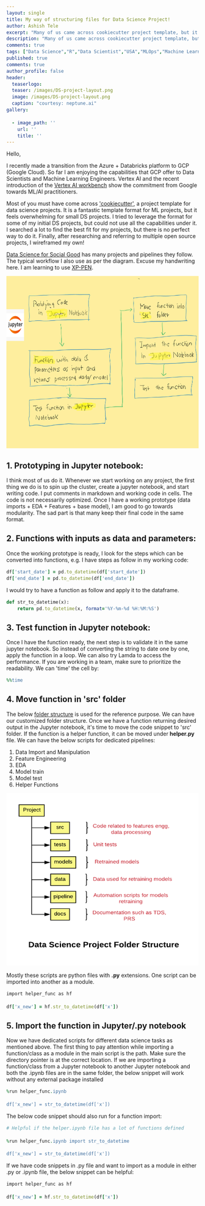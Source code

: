 ```yaml
---
layout: single
title: My way of structuring files for Data Science Project!
author: Ashish Tele
excerpt: "Many of us came across cookiecutter project template, but it is a kind of over kill for small to medium projects. I tried to create my own folder structure for DS projects."
description: "Many of us came across cookiecutter project template, but it is a kind of over kill for small to medium projects. I tried to create my own folder structure for DS projects."
comments: true
tags: ["Data Science","R","Data Scientist","USA","MLOps","Machine Learning","Cookiecutter"]
published: true
comments: true
author_profile: false
header:
  teaserlogo:
  teaser: /images/DS-project-layout.png
  image: /images/DS-project-layout.png
  caption: "courtesy: neptune.ai"
gallery:

  - image_path: ''
    url: ''
    title: ''
---
```


Hello,

I recently made a transition from the Azure + Databricks platform to GCP (Google Cloud). So far I am enjoying the capabilities that GCP offer to Data Scientists and Machine Learning Engineers. Vertex AI and the recent introduction of the [Vertex AI workbench](https://cloud.google.com/vertex-ai/docs/workbench) show the commitment from Google towards ML/AI practitioners. 

Most of you must have come across ['cookiecutter'](https://github.com/cookiecutter/cookiecutter), a project template for data science projects. It is a fantastic template format for ML projects, but it feels overwhelming for small DS projects. I tried to leverage the format for some of my initial DS projects, but could not use all the capabilities under it. I searched a lot to find the best fit for my projects, but there is no perfect way to do it. Finally, after researching and referring to multiple open source projects, I  wireframed my own! 

[Data Science for Social Good](https://github.com/dssg) has many projects and pipelines they follow. The typical workflow I also use as per the diagram. Excuse my handwriting here. I am learning to use [XP-PEN](https://www.xp-pen.com/).

<p align="center">
  <img width="650" height="450" src="/images/Folder_str.png">
</p>

## 1. Prototyping in Jupyter notebook:

I think most of us do it. Whenever we start working on any project, the first thing we do is to spin up the cluster, create a jupyter notebook, and start writing code. I put comments in markdown and working code in cells. The code is not necessarily optimized. Once I have a working prototype (data imports + EDA + Features + base model), I am good to go towards modularity.
The sad part is that many keep their final code in the same format.

## 2. Functions with inputs as data and parameters:

Once the working prototype is ready, I look for the steps which can be converted into functions, e.g. I have steps as follow in my working code:

```ruby
df['start_date'] = pd.to_datetime(df['start_date'])
df['end_date'] = pd.to_datetime(df['end_date'])
```
I would try to have a function as follow and apply it to the dataframe.

```ruby
def str_to_datetime(x):
    return pd.to_datetime(x, format='%Y-%m-%d %H:%M:%S')
```

## 3. Test function in Jupyter notebook:

Once I have the function ready, the next step is to validate it in the same jupyter notebook. So instead of converting the string to date one by one, apply the function in a loop. We can also try Lamda to access the performance. If you are working in a team, make sure to prioritize the readability. We can 'time' the cell by:

```ruby
%%time
```

## 4. Move function in 'src' folder

The below [folder structure](https://dzone.com/articles/data-science-project-folder-structure) is used for the reference purpose. We can have our customized folder structure. Once we have a function returning desired output in the Jupyter notebook, it's time to move the code snippet to 'src' folder. If the function is a helper function, it can be moved under **helper.py** file. We can have the below scripts for dedicated pipelines:

1. Data Import and Manipulation
2. Feature Engineering
3. EDA
4. Model train
5. Model test
6. Helper Functions 

<p align="center">
  <img width="650" height="450" src="/images/folder_str_1.png">
</p>

Mostly these scripts are python files with **.py** extensions. One script can be imported into another as a module.

```ruby
import helper_func as hf

df['x_new'] = hf.str_to_datetime(df['x'])
``` 

## 5. Import the function in Jupyter/.py notebook 

Now we have dedicated scripts for different data science tasks as mentioned above. The first thing to pay attention while importing a function/class as a module in the main script is the path. Make sure the directory pointer is at the correct location. If we are importing a function/class from a Jupyter notebook to another Jupyter notebook and both the .ipynb files are in the same folder, the below snippet will work without any external package installed

```ruby
%run helper_func.ipynb

df['x_new'] = str_to_datetime(df['x'])
```

The below code snippet should also run for a function import:

```ruby
# Helpful if the helper.ipynb file has a lot of functions defined

%run helper_func.ipynb import str_to_datetime

df['x_new'] = str_to_datetime(df['x'])
```

If we have code snippets in .py file and want to import as a module in either .py or .ipynb file, the below snippet can be helpful:

```ruby
import helper_func as hf

df['x_new'] = hf.str_to_datetime(df['x'])
```
